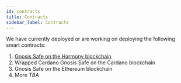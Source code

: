 ```yaml
---
id: contracts
title: Contracts
sidebar_label: Contracts
---
```


We have currently deployed or are working on deploying the following smart contracts:

1. [Gnosis Safe on the Harmony blockchain](https://multisig.harmony.one/#/safes/0xbC6b53e2E7F18D5145b95c4FBadD36d566afa2db)
1. Wrapped Cardano Gnosis Safe on the Cardano blockchain
1. Gnosis Safe on the Ethereum blockchain
1. More *TBA*
